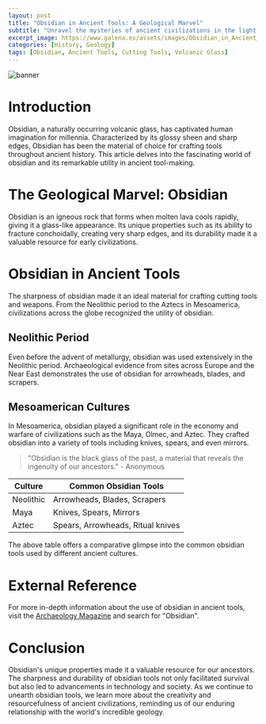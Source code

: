 ```yaml
---
layout: post
title: "Obsidian in Ancient Tools: A Geological Marvel"
subtitle: "Unravel the mysteries of ancient civilizations in the light of their use of obsidian, a volcanic glass with exceptional properties."
excerpt_image: https://www.galena.es/assets/images/Obsidian_in_Ancient_Tools.png
categories: [History, Geology]
tags: [Obsidian, Ancient Tools, Cutting Tools, Volcanic Glass]
---
```


![banner](https://www.galena.es/assets/images/Obsidian_in_Ancient_Tools.png "An ancient obsidian cutting tool displayed alongside a geological map, illustrating the historical use of obsidian in tool-making. The sharp edges of the tool highlight its effectiveness for cutting, appealing to geology enthusiasts and educators.")

# Introduction

Obsidian, a naturally occurring volcanic glass, has captivated human imagination for millennia. Characterized by its glossy sheen and sharp edges, Obsidian has been the material of choice for crafting tools throughout ancient history. This article delves into the fascinating world of obsidian and its remarkable utility in ancient tool-making.

# The Geological Marvel: Obsidian

Obsidian is an igneous rock that forms when molten lava cools rapidly, giving it a glass-like appearance. Its unique properties such as its ability to fracture conchoidally, creating very sharp edges, and its durability made it a valuable resource for early civilizations.

# Obsidian in Ancient Tools

The sharpness of obsidian made it an ideal material for crafting cutting tools and weapons. From the Neolithic period to the Aztecs in Mesoamerica, civilizations across the globe recognized the utility of obsidian.

## Neolithic Period

Even before the advent of metallurgy, obsidian was used extensively in the Neolithic period. Archaeological evidence from sites across Europe and the Near East demonstrates the use of obsidian for arrowheads, blades, and scrapers.

## Mesoamerican Cultures

In Mesoamerica, obsidian played a significant role in the economy and warfare of civilizations such as the Maya, Olmec, and Aztec. They crafted obsidian into a variety of tools including knives, spears, and even mirrors.

> "Obsidian is the black glass of the past, a material that reveals the ingenuity of our ancestors." - Anonymous

| Culture | Common Obsidian Tools |
|---------|-----------------------|
| Neolithic | Arrowheads, Blades, Scrapers |
| Maya | Knives, Spears, Mirrors |
| Aztec | Spears, Arrowheads, Ritual knives |

The above table offers a comparative glimpse into the common obsidian tools used by different ancient cultures.

# External Reference

For more in-depth information about the use of obsidian in ancient tools, visit the [Archaeology Magazine](https://www.archaeology.org) and search for "Obsidian".

# Conclusion

Obsidian's unique properties made it a valuable resource for our ancestors. The sharpness and durability of obsidian tools not only facilitated survival but also led to advancements in technology and society. As we continue to unearth obsidian tools, we learn more about the creativity and resourcefulness of ancient civilizations, reminding us of our enduring relationship with the world's incredible geology.